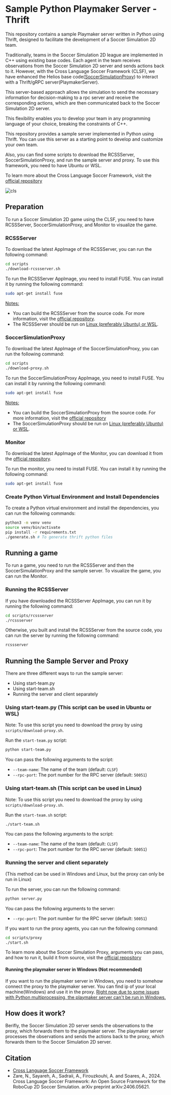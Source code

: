 # Sample Python Playmaker Server - Thrift

This repository contains a sample Playmaker server written in Python using Thrift, designed to facilitate the development of a Soccer Simulation 2D team.

Traditionally, teams in the Soccer Simulation 2D league are implemented in C++ using existing base codes. Each agent in the team receives observations from the Soccer Simulation 2D server and sends actions back to it. However, with the Cross Language Soccer Framework (CLSF), we have enhanced the Helios base code([SoccerSimulationProxy](https://github.com/CLSFramework/soccer-simulation-proxy)) to interact with a Thrift/gRPC server(PlaymakerServer). 

This server-based approach allows the simulation to send the necessary information for decision-making to a rpc server and receive the corresponding actions, which are then communicated back to the Soccer Simulation 2D server.

This flexibility enables you to develop your team in any programming language of your choice, breaking the constraints of C++.

This repository provides a sample server implemented in Python using Thrift. You can use this server as a starting point to develop and customize your own team.

Also, you can find some scripts to download the RCSSServer, SoccerSimulationProxy, and run the sample server and proxy. To use this framework, you need to have Ubuntu or WSL.

To learn more about the Cross Language Soccer Framework, visit the [official repository](https://github.com/CLSFramework/cross-language-soccer-framework/wiki)

![cls](https://github.com/user-attachments/assets/4daee216-1479-4acd-88f2-9e772b8c7837)

## Preparation

To run a Soccer Simulation 2D game using the CLSF, you need to have RCSSServer, SoccerSimulationProxy, and Monitor to visualize the game.

### RCSSServer
To download the latest AppImage of the RCSSServer,  you can run the following command:

```bash
cd scripts
./download-rcssserver.sh
```

To run the RCSSServer AppImage, you need to install FUSE. You can install it by running the following command:

```bash
sudo apt-get install fuse
```

<u>Notes:</u>
- You can build the RCSSServer from the source code. For more information, visit the [official repository](https://github.com/rcsoccersim/rcssserver).
- The RCSSServer should be run on <u>Linux (preferably Ubuntu) or WSL</u>.



### SoccerSimulationProxy

To download the latest AppImage of the SoccerSimulationProxy, you can run the following command:

```bash
cd scripts
./download-proxy.sh
```

To run the SoccerSimulationProxy AppImage, you need to install FUSE. You can install it by running the following command:

```bash
sudo apt-get install fuse
```

<u>Notes:</u>
- You can build the SoccerSimulationProxy from the source code. For more information, visit the [official repository](https://github.com/CLSFramework/soccer-simulation-proxy)
- The SoccerSimulationProxy should be run on <u>Linux (preferably Ubuntu) or WSL</u>.

### Monitor

To download the latest AppImage of the Monitor, you can download it from the [official repository](https://github.com/rcsoccersim/rcssmonitor/releases).

To run the monitor, you need to install FUSE. You can install it by running the following command:

```bash
sudo apt-get install fuse
```

### Create Python Virtual Environment and Install Dependencies

To create a Python virtual environment and install the dependencies, you can run the following commands:

```bash
python3 -m venv venv
source venv/bin/activate
pip install -r requirements.txt
./generate.sh # To generate thrift python files
```

## Running a game

To run a game, you need to run the RCSSServer and then the SoccerSimulationProxy and the sample server. To visualize the game, you can run the Monitor.

### Running the RCSSServer
If you have downloaded the RCSSServer AppImage, you can run it by running the following command:

```bash
cd scripts/rcssserver
./rcssserver
```

Otherwise, you built and install the RCSSServer from the source code, you can run the server by running the following command:

```bash
rcssserver
```

## Running the Sample Server and Proxy

There are three different ways to run the sample server:

- Using start-team.py
- Using start-team.sh
- Running the server and client separately

### Using start-team.py (This script can be used in Ubuntu or WSL)

Note: To use this script you need to download the proxy by using `scripts/download-proxy.sh`.

Run the `start-team.py` script:

```bash
python start-team.py
```

You can pass the following arguments to the script:
- `--team-name`: The name of the team (default: `CLSF`)
- `--rpc-port`: The port number for the RPC server (default: `50051`)

### Using start-team.sh (This script can be used in Linux)

Note: To use this script you need to download the proxy by using `scripts/download-proxy.sh`.

Run the `start-team.sh` script:

```bash
./start-team.sh
```

You can pass the following arguments to the script:
- `--team-name`: The name of the team (default: `CLSF`)
- `--rpc-port`: The port number for the RPC server (default: `50051`)

### Running the server and client separately 

(This method can be used in Windows and Linux, but the proxy can only be run in Linux)

To run the server, you can run the following command:

```bash
python server.py
```

You can pass the following arguments to the server:
- `--rpc-port`: The port number for the RPC server (default: `50051`)

If you want to run the proxy agents, you can run the following command:

```bash
cd scripts/proxy
./start.sh
```

To learn more about the Soccer Simulation Proxy, arguments you can pass, and how to run it, build it from source, visit the [official repository](https://github.com/CLSFramework/soccer-simulation-proxy)

#### Running the playmaker server in Windows (Not recommended)
If you want to run the playmaker server in Windows, you need to somehow connect the proxy to the playmaker server. You can find ip of your local machine(Windows) and use it in the proxy.
<u>Right now due to some issues with Python multiprocessing, the playmaker server can't be run in Windows.</u>

## How does it work?
Berifly, the Soccer Simulation 2D server sends the observations to the proxy, which forwards them to the playmaker server. The playmaker server processes the observations and sends the actions back to the proxy, which forwards them to the Soccer Simulation 2D server.

## Citation

- [Cross Language Soccer Framework](https://arxiv.org/pdf/2406.05621)
- Zare, N., Sayareh, A., Sadraii, A., Firouzkouhi, A. and Soares, A., 2024. Cross Language Soccer Framework: An Open Source Framework for the RoboCup 2D Soccer Simulation. arXiv preprint arXiv:2406.05621.
